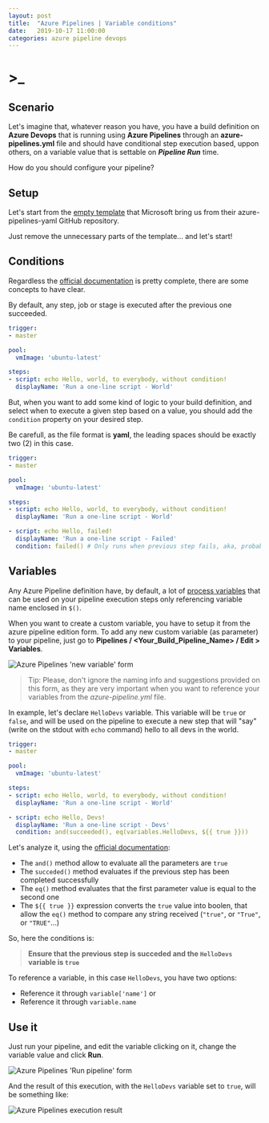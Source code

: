 ```yaml
---
layout: post
title:  "Azure Pipelines | Variable conditions"
date:   2019-10-17 11:00:00
categories: azure pipeline devops
---
```

# >_

## Scenario

Let's imagine that, whatever reason you have, you have a build definition on **Azure Devops** that is running using **Azure Pipelines** through an **azure-pipelines.yml** file and should have conditional step execution based, uppon others, on a variable value that is settable on ***Pipeline Run*** time.

How do you should configure your pipeline?

## Setup

Let's start from the [empty template](https://github.com/microsoft/azure-pipelines-yaml/blob/master/templates/empty.yml) that Microsoft bring us from their azure-pipelines-yaml GitHub repository.

Just remove the unnecessary parts of the template... and let's start!

## Conditions

Regardless the [official documentation](https://docs.microsoft.com/en-us/azure/devops/pipelines/process/conditions?view=azure-devops&tabs=yaml) is pretty complete, there are some concepts to have clear.

By default, any step, job or stage is executed after the previous one succeeded.

```yaml
trigger:
- master

pool:
  vmImage: 'ubuntu-latest'

steps:
- script: echo Hello, world, to everybody, without condition!
  displayName: 'Run a one-line script - World'

```

But, when you want to add some kind of logic to your build definition, and select when to execute a given step based on a value, you should add the `condition` property on your desired step.

Be carefull, as the file format is **yaml**, the leading spaces should be exactly two (2) in this case.

```yaml
trigger:
- master

pool:
  vmImage: 'ubuntu-latest'

steps:
- script: echo Hello, world, to everybody, without condition!
  displayName: 'Run a one-line script - World'

- script: echo Hello, failed!
  displayName: 'Run a one-line script - Failed'
  condition: failed() # Only runs when previous step fails, aka, probably never in this case.

```

## Variables

Any Azure Pipeline definition have, by default, a lot of [process variables](https://docs.microsoft.com/en-us/azure/devops/pipelines/process/variables?view=azure-devops&tabs=yaml%2Cbatch) that can be used on your pipeline execution steps only referencing variable name enclosed in `$()`.

When you want to create a custom variable, you have to setup it from the azure pipeline edition form. To add any new custom variable (as parameter) to your pipeline, just go to **Pipelines / <Your_Build_Pipeline_Name> / Edit > Variables**.

![Azure Pipelines 'new variable' form](/assets/azure-pipelines-variable-conditions-1.jpg)

> Tip: Please, don't ignore the naming info and suggestions provided on this form, as they are very important when you want to reference your variables from the *azure-pipeline.yml* file.

In example, let's declare `HelloDevs` variable. This variable will be `true` or `false`, and will be used on the pipeline to execute a new step that will "say" (write on the stdout with `echo` command) hello to all devs in the world.

```yaml
trigger:
- master

pool:
  vmImage: 'ubuntu-latest'

steps:
- script: echo Hello, world, to everybody, without condition!
  displayName: 'Run a one-line script - World'

- script: echo Hello, Devs!
  displayName: 'Run a one-line script - Devs'
  condition: and(succeeded(), eq(variables.HelloDevs, ${{ true }}))
```

Let's analyze it, using the [official documentation](https://docs.microsoft.com/en-us/azure/devops/pipelines/process/expressions?view=azure-devops#functions):

* The `and()` method allow to evaluate all the parameters are `true`
* The `succeded()` method evaluates if the previous step has been completed successfully
* The `eq()` method evaluates that the first parameter value is equal to the second one
* The `${{ true }}` expression converts the `true` value into boolen, that allow the `eq()` method to compare any string received (`"true"`, or `"True"`, or `"TRUE"`...)

So, here the conditions is:

> **Ensure that the previous step is succeded and the `HelloDevs` variable is `true`**

To reference a variable, in this case `HelloDevs`, you have two options:

* Reference it through `variable['name']` or
* Reference it through `variable.name`

## Use it

Just run your pipeline, and edit the variable clicking on it, change the variable value and click **Run**.

![Azure Pipelines 'Run pipeline' form](/assets/azure-pipelines-variable-conditions-2.jpg)

And the result of this execution, with the `HelloDevs` variable set to `true`, will be something like:

![Azure Pipelines execution result](/assets/azure-pipelines-variable-conditions-3.jpg)
